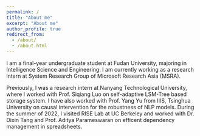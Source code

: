 ```yaml
---
permalink: /
title: "About me"
excerpt: "About me"
author_profile: true
redirect_from: 
  - /about/
  - /about.html
---
```


I am a final-year undergraduate student at Fudan University, majoring in Intelligence Science and Engineering. I am currently working as a research intern at System Research Group of Microsoft Research Asia (MSRA).

Previously, I was a research intern at Nanyang Technological University, where I worked with Prof. Siqiang Luo on self-adaptive LSM-Tree based storage system. I have also worked with Prof. Yang Yu from IIIS, Tsinghua University on causal intervention for the robustness of NLP models. During the summer of 2022, I visited RISE Lab at UC Berkeley and worked with Dr. Dixin Tang and Prof. Aditya Parameswaran on efficent dependency management in spreadsheets.


